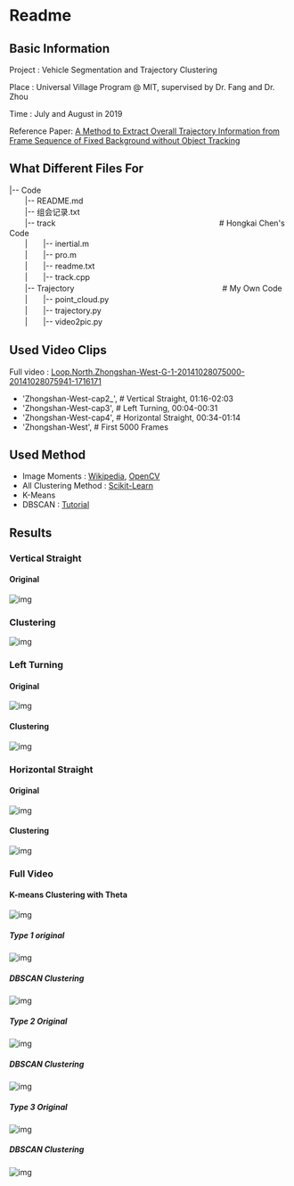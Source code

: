 # Readme

## Basic Information
 Project : Vehicle Segmentation and Trajectory Clustering 

 Place : Universal Village Program @ MIT, supervised by Dr. Fang and Dr. Zhou

 Time : July and August in 2019

 Reference Paper: [A Method to Extract Overall Trajectory Information from Frame Sequence of Fixed Background without Object Tracking](https://ieeexplore.ieee.org/abstract/document/8642123)

## What Different Files For
|-- Code \
　　|-- README.md \
　　|-- 组会记录.txt \
　　|-- track　　　　　　　　　　　　　　　　　　　　　# Hongkai Chen's Code \
　　|　　|-- inertial.m \
　　|　　|-- pro.m \
　　|　　|-- readme.txt \
　　|　　|-- track.cpp \
　　|-- Trajectory　　　　　　　　　　　　　　　　　　　# My Own Code　\
　　|　　|-- point_cloud.py                       
　　|　　|-- trajectory.py \
　　|　　|-- video2pic.py 

## Used Video Clips
Full video : [Loop.North.Zhongshan-West-G-1-20141028075000-20141028075941-1716171](https://drive.google.com/drive/folders/1W9AdAk36azt9QE6cmIQXET2HP-NAiFtI)
 - 'Zhongshan-West-cap2_',                         # Vertical Straight, 01:16-02:03
 - 'Zhongshan-West-cap3',                          # Left Turning, 00:04-00:31
 - 'Zhongshan-West-cap4',                          # Horizontal Straight, 00:34-01:14
 - 'Zhongshan-West',                               # First 5000 Frames

 ## Used Method
 - Image Moments : [Wikipedia](https://en.wikipedia.org/wiki/Image_moment), [OpenCV](https://docs.opencv.org/4.1.0/dd/d49/tutorial_py_contour_features.html)
 - All Clustering Method : [Scikit-Learn](https://scikit-learn.org/stable/modules/clustering.html)
 - K-Means
 - DBSCAN : [Tutorial](https://towardsdatascience.com/dbscan-algorithm-complete-guide-and-application-with-python-scikit-learn-d690cbae4c5d)

## Results

### Vertical Straight

#### Original

 ![img](https://github.com/Kevinjyp/Code/blob/master/Results/Zhongshan-West-cap2_right_turning/Zhongshan-West-cap2__source.png)

### Clustering

 ![img](https://github.com/Kevinjyp/Code/blob/master/Results/Zhongshan-West-cap2_right_turning/Zhongshan-West-cap2__cluster.png)

### Left Turning

#### Original

 ![img](https://github.com/Kevinjyp/Code/blob/master/Results/Zhongshan-West-cap3_with_bike/Zhongshan-West-cap3_source.png)

#### Clustering

 ![img](https://github.com/Kevinjyp/Code/blob/master/Results/Zhongshan-West-cap3_with_bike/Zhongshan-West-cap3_cluster.png)

### Horizontal Straight

#### Original

 ![img](https://github.com/Kevinjyp/Code/blob/master/Results/Zhongshan-West-cap4_no_dirction_info/Zhongshan-West-cap4_source.png)

#### Clustering

 ![img](https://github.com/Kevinjyp/Code/blob/master/Results/Zhongshan-West-cap4_no_dirction_info/Zhongshan-West-cap4_cluster.png)

### Full Video

#### K-means Clustering with Theta

![img](https://github.com/Kevinjyp/Code/blob/master/Results/Zhongshan-West_kmeans(theta)%2Bdbscan/Zhongshan-West_cluster.png)

##### Type 1 original

![img](https://github.com/Kevinjyp/Code/blob/master/Results/Zhongshan-West_kmeans(theta)%2Bdbscan/Zhongshan-West_0.png)

##### DBSCAN Clustering 

![img](https://github.com/Kevinjyp/Code/blob/master/Results/Zhongshan-West_kmeans(theta)%2Bdbscan/Twice0/Zhongshan-West_cluster.png)

##### Type 2 Original

![img](https://github.com/Kevinjyp/Code/blob/master/Results/Zhongshan-West_kmeans(theta)%2Bdbscan/Zhongshan-West_2.png)

##### DBSCAN Clustering

![img](https://github.com/Kevinjyp/Code/blob/master/Results/Zhongshan-West_kmeans(theta)%2Bdbscan/Twice1/Zhongshan-West_cluster.png)

##### Type 3 Original

![img](https://github.com/Kevinjyp/Code/blob/master/Results/Zhongshan-West_kmeans(theta)%2Bdbscan/Zhongshan-West_1.png)

##### DBSCAN Clustering

![img](https://github.com/Kevinjyp/Code/blob/master/Results/Zhongshan-West_kmeans(theta)%2Bdbscan/Twice2/Zhongshan-West_cluster.png)
